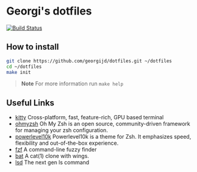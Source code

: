 # Georgi's dotfiles

[![Build Status](https://github.com/georgijd/dotfiles/actions/workflows/test.yaml/badge.svg)](https://github.com/georgijd/dotfiles/actions/workflows/test.yaml)

## How to install

```bash
git clone https://github.com/georgijd/dotfiles.git ~/dotfiles
cd ~/dotfiles
make init
```

> **Note**
> For more information run `make help`

## Useful Links

- [kitty] Cross-platform, fast, feature-rich, GPU based terminal
- [ohmyzsh] Oh My Zsh is an open source, community-driven
framework for managing your zsh configuration.
- [powerlevel10k] Powerlevel10k is a theme for Zsh. It emphasizes speed,
flexibility and out-of-the-box experience.
- [fzf] A command-line fuzzy finder
- [bat] A cat(1) clone with wings.
- [lsd] The next gen ls command

[kitty]: https://github.com/kovidgoyal/kitty "Kitty"
[ohmyzsh]: https://github.com/ohmyzsh/ohmyzsh "Oh My Zsh"
[powerlevel10k]: https://github.com/romkatv/powerlevel10k "Powerlevel10k"
[fzf]: https://github.com/junegunn/fzf "FZF"
[bat]: https://github.com/sharkdp/bat "Bat"
[lsd]: https://github.com/Peltoche/lsd "lsd"
